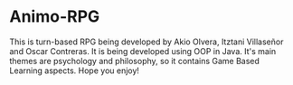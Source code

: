 # Animo-RPG
This is turn-based RPG being developed by Akio Olvera, Itztani Villaseñor and Oscar Contreras.
It is being developed using OOP in Java.
It's main themes are psychology and philosophy, so it contains Game Based Learning aspects.
Hope you enjoy!
